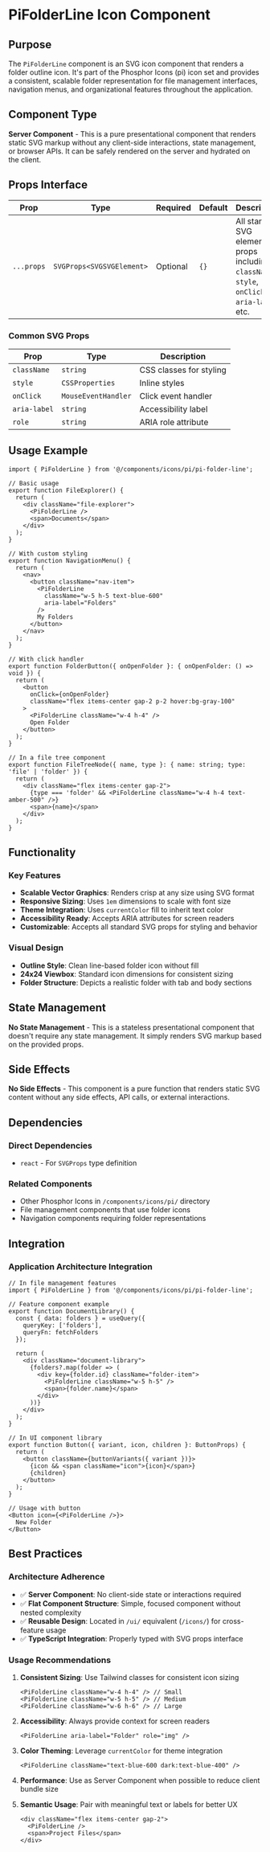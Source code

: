 # PiFolderLine Icon Component

## Purpose

The `PiFolderLine` component is an SVG icon component that renders a folder outline icon. It's part of the Phosphor Icons (pi) icon set and provides a consistent, scalable folder representation for file management interfaces, navigation menus, and organizational features throughout the application.

## Component Type

**Server Component** - This is a pure presentational component that renders static SVG markup without any client-side interactions, state management, or browser APIs. It can be safely rendered on the server and hydrated on the client.

## Props Interface

| Prop | Type | Required | Default | Description |
|------|------|----------|---------|-------------|
| `...props` | `SVGProps<SVGSVGElement>` | Optional | `{}` | All standard SVG element props including `className`, `style`, `onClick`, `aria-label`, etc. |

### Common SVG Props
| Prop | Type | Description |
|------|------|-------------|
| `className` | `string` | CSS classes for styling |
| `style` | `CSSProperties` | Inline styles |
| `onClick` | `MouseEventHandler` | Click event handler |
| `aria-label` | `string` | Accessibility label |
| `role` | `string` | ARIA role attribute |

## Usage Example

```tsx
import { PiFolderLine } from '@/components/icons/pi/pi-folder-line';

// Basic usage
export function FileExplorer() {
  return (
    <div className="file-explorer">
      <PiFolderLine />
      <span>Documents</span>
    </div>
  );
}

// With custom styling
export function NavigationMenu() {
  return (
    <nav>
      <button className="nav-item">
        <PiFolderLine 
          className="w-5 h-5 text-blue-600" 
          aria-label="Folders"
        />
        My Folders
      </button>
    </nav>
  );
}

// With click handler
export function FolderButton({ onOpenFolder }: { onOpenFolder: () => void }) {
  return (
    <button 
      onClick={onOpenFolder}
      className="flex items-center gap-2 p-2 hover:bg-gray-100"
    >
      <PiFolderLine className="w-4 h-4" />
      Open Folder
    </button>
  );
}

// In a file tree component
export function FileTreeNode({ name, type }: { name: string; type: 'file' | 'folder' }) {
  return (
    <div className="flex items-center gap-2">
      {type === 'folder' && <PiFolderLine className="w-4 h-4 text-amber-500" />}
      <span>{name}</span>
    </div>
  );
}
```

## Functionality

### Key Features
- **Scalable Vector Graphics**: Renders crisp at any size using SVG format
- **Responsive Sizing**: Uses `1em` dimensions to scale with font size
- **Theme Integration**: Uses `currentColor` fill to inherit text color
- **Accessibility Ready**: Accepts ARIA attributes for screen readers
- **Customizable**: Accepts all standard SVG props for styling and behavior

### Visual Design
- **Outline Style**: Clean line-based folder icon without fill
- **24x24 Viewbox**: Standard icon dimensions for consistent sizing
- **Folder Structure**: Depicts a realistic folder with tab and body sections

## State Management

**No State Management** - This is a stateless presentational component that doesn't require any state management. It simply renders SVG markup based on the provided props.

## Side Effects

**No Side Effects** - This component is a pure function that renders static SVG content without any side effects, API calls, or external interactions.

## Dependencies

### Direct Dependencies
- `react` - For `SVGProps` type definition

### Related Components
- Other Phosphor Icons in `/components/icons/pi/` directory
- File management components that use folder icons
- Navigation components requiring folder representations

## Integration

### Application Architecture Integration

```tsx
// In file management features
import { PiFolderLine } from '@/components/icons/pi/pi-folder-line';

// Feature component example
export function DocumentLibrary() {
  const { data: folders } = useQuery({
    queryKey: ['folders'],
    queryFn: fetchFolders
  });

  return (
    <div className="document-library">
      {folders?.map(folder => (
        <div key={folder.id} className="folder-item">
          <PiFolderLine className="w-5 h-5" />
          <span>{folder.name}</span>
        </div>
      ))}
    </div>
  );
}

// In UI component library
export function Button({ variant, icon, children }: ButtonProps) {
  return (
    <button className={buttonVariants({ variant })}>
      {icon && <span className="icon">{icon}</span>}
      {children}
    </button>
  );
}

// Usage with button
<Button icon={<PiFolderLine />}>
  New Folder
</Button>
```

## Best Practices

### Architecture Adherence
- ✅ **Server Component**: No client-side state or interactions required
- ✅ **Flat Component Structure**: Simple, focused component without nested complexity
- ✅ **Reusable Design**: Located in `/ui/` equivalent (`/icons/`) for cross-feature usage
- ✅ **TypeScript Integration**: Properly typed with SVG props interface

### Usage Recommendations

1. **Consistent Sizing**: Use Tailwind classes for consistent icon sizing
   ```tsx
   <PiFolderLine className="w-4 h-4" /> // Small
   <PiFolderLine className="w-5 h-5" /> // Medium
   <PiFolderLine className="w-6 h-6" /> // Large
   ```

2. **Accessibility**: Always provide context for screen readers
   ```tsx
   <PiFolderLine aria-label="Folder" role="img" />
   ```

3. **Color Theming**: Leverage `currentColor` for theme integration
   ```tsx
   <PiFolderLine className="text-blue-600 dark:text-blue-400" />
   ```

4. **Performance**: Use as Server Component when possible to reduce client bundle size

5. **Semantic Usage**: Pair with meaningful text or labels for better UX
   ```tsx
   <div className="flex items-center gap-2">
     <PiFolderLine />
     <span>Project Files</span>
   </div>
   ```